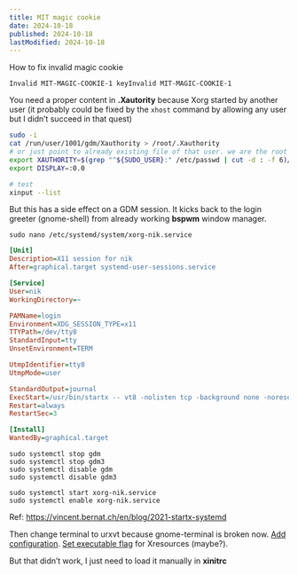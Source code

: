 ```yaml
---
title: MIT magic cookie
date: 2024-10-18
published: 2024-10-18
lastModified: 2024-10-18
---
```


How to fix invalid magic cookie

```
Invalid MIT-MAGIC-COOKIE-1 keyInvalid MIT-MAGIC-COOKIE-1
```

You need a proper content in **.Xautority** because Xorg started by another user (it probably could be fixed by the `xhost` command by allowing any user but I didn’t succeed in that quest)

```bash
sudo -i
cat /run/user/1001/gdm/Xauthority > /root/.Xauthority
# or just point to already existing file of that user. we are the root - we can do it!
export XAUTHORITY=$(grep "^${SUDO_USER}:" /etc/passwd | cut -d : -f 6)/.Xauthority
export DISPLAY=:0.0

# test
xinput --list
```

But this has a side effect on a GDM session. It kicks back to the login greeter (gnome-shell) from already working **bspwm** window manager.

```
sudo nano /etc/systemd/system/xorg-nik.service

```

```ini
[Unit]
Description=X11 session for nik
After=graphical.target systemd-user-sessions.service

[Service]
User=nik
WorkingDirectory=~

PAMName=login
Environment=XDG_SESSION_TYPE=x11
TTYPath=/dev/tty8
StandardInput=tty
UnsetEnvironment=TERM

UtmpIdentifier=tty8
UtmpMode=user

StandardOutput=journal
ExecStart=/usr/bin/startx -- vt8 -nolisten tcp -background none -noreset -keeptty -novtswitch -verbose 3 -logfile /dev/null
Restart=always
RestartSec=3

[Install]
WantedBy=graphical.target
```

```
sudo systemctl stop gdm
sudo systemctl stop gdm3 
sudo systemctl disable gdm
sudo systemctl disable gdm3

sudo systemctl start xorg-nik.service
sudo systemctl enable xorg-nik.service
```

Ref: https://vincent.bernat.ch/en/blog/2021-startx-systemd


Then change terminal to urxvt because gnome-terminal is broken now. [Add configuration](https://addy-dclxvi.github.io/post/configuring-urxvt/). [Set executable flag](https://superuser.com/questions/1491535/rxvt-terminal-emulator-resets-settings-after-logout) for Xresources (maybe?).

But that didn’t work, I just need to load it manually in **xinitrc**


